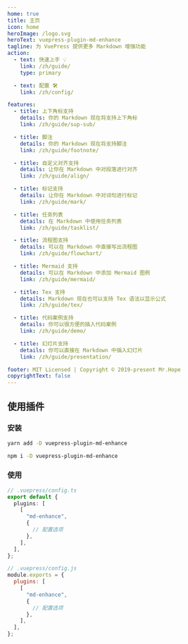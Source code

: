 ```yaml
---
home: true
title: 主页
icon: home
heroImage: /logo.svg
heroText: vuepress-plugin-md-enhance
tagline: 为 VuePress 提供更多 Markdown 增强功能
action:
  - text: 快速上手 💡
    link: /zh/guide/
    type: primary

  - text: 配置 🛠
    link: /zh/config/

features:
  - title: 上下角标支持
    details: 你的 Markdown 现在将支持上下角标
    link: /zh/guide/sup-sub/

  - title: 脚注
    details: 你的 Markdown 现在将支持脚注
    link: /zh/guide/footnote/

  - title: 自定义对齐支持
    details: 让你在 Markdown 中对段落进行对齐
    link: /zh/guide/align/

  - title: 标记支持
    details: 让你在 Markdown 中对词句进行标记
    link: /zh/guide/mark/

  - title: 任务列表
    details: 在 Markdown 中使用任务列表
    link: /zh/guide/tasklist/

  - title: 流程图支持
    details: 可以在 Markdown 中直接写出流程图
    link: /zh/guide/flowchart/

  - title: Mermaid 支持
    details: 可以在 Markdown 中添加 Mermaid 图例
    link: /zh/guide/mermaid/

  - title: Tex 支持
    details: Markdown 现在也可以支持 Tex 语法以显示公式
    link: /zh/guide/tex/

  - title: 代码案例支持
    details: 你可以很方便的插入代码案例
    link: /zh/guide/demo/

  - title: 幻灯片支持
    details: 你可以直接在 Markdown 中插入幻灯片
    link: /zh/guide/presentation/

footer: MIT Licensed | Copyright © 2019-present Mr.Hope
copyrightText: false
---
```


## 使用插件

### 安装

<CodeGroup>
<CodeGroupItem title="yarn">

```bash
yarn add -D vuepress-plugin-md-enhance
```

</CodeGroupItem>

<CodeGroupItem title="npm">

```bash
npm i -D vuepress-plugin-md-enhance
```

</CodeGroupItem>
</CodeGroup>

### 使用

<CodeGroup>
<CodeGroupItem title="ts">

```ts
// .vuepress/config.ts
export default {
  plugins: [
    [
      "md-enhance",
      {
        // 配置选项
      },
    ],
  ],
};
```

</CodeGroupItem>

<CodeGroupItem title="js">

```js
// .vuepress/config.js
module.exports = {
  plugins: [
    [
      "md-enhance",
      {
        // 配置选项
      },
    ],
  ],
};
```

</CodeGroupItem>
</CodeGroup>
